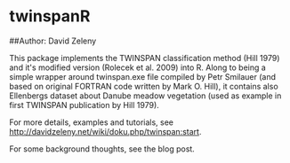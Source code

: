 # twinspanR

##Author: David Zeleny

This package implements the TWINSPAN classification method (Hill 1979) and it's modified version (Rolecek et al. 2009) into R. Along to being a simple wrapper around twinspan.exe file compiled by Petr Smilauer (and based on original FORTRAN code written by Mark O. Hill), it contains also Ellenbergs dataset about Danube meadow vegetation (used as example in first TWINSPAN publication by Hill 1979).

For more details, examples and tutorials, see http://davidzeleny.net/wiki/doku.php/twinspan:start.

For some background thoughts, see the blog post.
